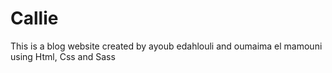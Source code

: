 # Callie
This is a blog website created by ayoub edahlouli and oumaima el mamouni using Html, Css and Sass

